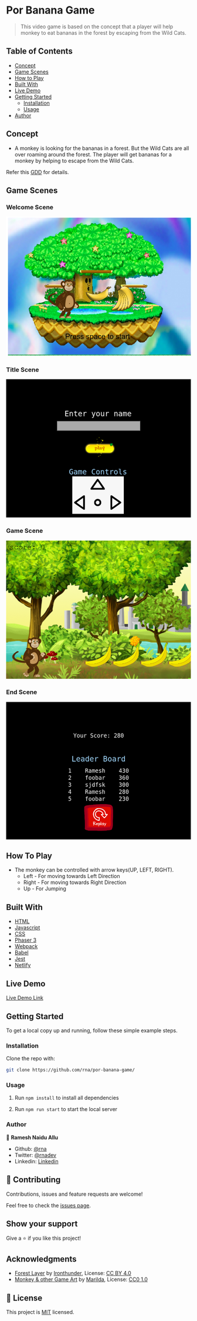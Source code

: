 # Por Banana Game

> This video game is based on the concept that a player will help monkey to eat bananas in the forest by escaping from the Wild Cats.

## Table of Contents

- [Concept](#Concept)
- [Game Scenes](#game-scenes)
- [How to Play](#how-to-play)
- [Built With](#built-with)
- [Live Demo](#live-demo)
- [Getting Started](#getting-started)
  - [Installation](#installation)
  - [Usage](#usage)
- [Author](#author)

## Concept

- A monkey is looking for the bananas in a forest. But the Wild Cats are all over roaming around the forest. The player will get bananas for a monkey by helping to escape from the Wild Cats.

Refer this [GDD](./GDD.md) for details.

## Game Scenes

### Welcome Scene

![Welcome Scene](./welcome-scene.png)

### Title Scene

![Title Scene](./title-scene.png)

### Game Scene

![Game Scene](./game-scene.png)

### End Scene

![End Scene](./end-scene.png)

## How To Play

- The monkey can be controlled with arrow keys(UP, LEFT, RIGHT).
  - Left  -   For moving towards Left Direction
  - Right -   For moving towards Right Direction
  - Up    -   For Jumping

## Built With

- [HTML](https://developer.mozilla.org/en-US/docs/Web/html)
- [Javascript](https://developer.mozilla.org/en-US/docs/Web/javascript)
- [CSS](https://developer.mozilla.org/en-US/docs/Web/CSS)
- [Phaser 3](https://www.phaser.io/phaser3)
- [Webpack](https://webpack.js.org/)
- [Babel](https://babeljs.io/)
- [Jest](https://jestjs.io/)
- [Netlify](https://netlify.com/)

## Live Demo

[Live Demo Link](https://por-banana.netlify.app)

## Getting Started

To get a local copy up and running, follow these simple example steps.

<!-- ### Prerequisites -->

<!-- ### Setup -->

### Installation

Clone the repo with:

```sh
git clone https://github.com/rna/por-banana-game/
```

### Usage

1. Run `npm install` to install all dependencies

2. Run `npm run start` to start the local server

<!-- ## Roadmap -->

<!-- ### Deployment -->

### Author

👤 **Ramesh Naidu Allu**

- Github: [@rna](https://github.com/rna)
- Twitter: [@rnadev](https://twitter.com/rnadev)
- Linkedin: [Linkedin](https://linkedin.com/in/ramesh-naidu)

## 🤝 Contributing

Contributions, issues and feature requests are welcome!

Feel free to check the [issues page](issues/).

## Show your support

Give a ⭐️ if you like this project!

## Acknowledgments

- [Forest Layer](https://opengameart.org/content/forest-scene) by [Ironthunder](https://opengameart.org/users/ironthunder), License: [CC BY 4.0](https://creativecommons.org/licenses/by/4.0/)
- [Monkey & other Game Art](https://opengameart.org/content/forest-scene) by [Marilda](mailto:mariadajko@hotmail.com), License: [CC0 1.0](https://creativecommons.org/publicdomain/zero/1.0/)

## 📝 License

This project is [MIT](lic.url) licensed.
